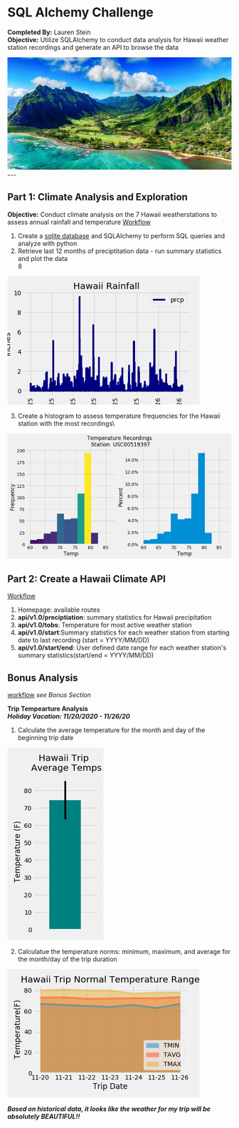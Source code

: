 # SQL Alchemy Challenge
**Completed By:** Lauren Stein\
**Objective:** Utilize SQLAlchemy to conduct data analysis for Hawaii weather station recordings and generate an API to browse the data

<img src="images/hawaii.jpg">
---

## Part 1: Climate Analysis and Exploration
**Objective:** Conduct climate analysis on the 7 Hawaii weatherstations to assess annual rainfall and temperature
[Workflow](climate_starter.ipynb)

1. Create a [sqlite database](Resources/hawaii.sqlite) and SQLAlchemy to perform SQL queries and analyze with python
2. Retrieve last 12 months of preciptitation data - run summary statistics and plot the data\
8
<img src="images/hawaii_rainfall.png">

3. Create a histogram to assess temperature frequencies for the Hawaii station with the most recordings\

<img src="images/top_station_temp_heat.png">


## Part 2: Create a Hawaii Climate API
[Workflow](app.py)
1. Homepage: available routes
2. **api/v1.0/preciptiation**: summary statistics for Hawaii precipitation
3. **api/v1.0/tobs**: Temperature for most active weather station
4. **api/v1.0/start**:Summary statistics for each weather station from starting date to last recording (start = YYYY/MM/DD)
5. **api/v1.0/start/end**: User defined date range for each weather station's summary statistics(start/end = YYYY/MM/DD)

## Bonus Analysis
[workflow](climate_starter.ipynb) _see Bonus Section_

**Trip Tempearture Analysis**\
***Holiday Vacation: 11/20/2020 - 11/26/20***
1. Calculate the average temperature for the month and day of the beginning trip date
<img src= "images/hawaii_trip_avg.png">

2. Calculatue the temperature norms: minimum, maximum, and average for the month/day of the trip duration
<img src= "images/hawaii_trip_norms.png">

***Based on historical data, it looks like the weather for my trip will be absolutely BEAUTIFUL!!***
